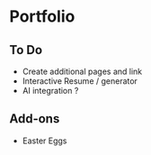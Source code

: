 # Portfolio





## To Do
- Create additional pages and link
- Interactive Resume / generator
- AI integration ?

## Add-ons
- Easter Eggs
